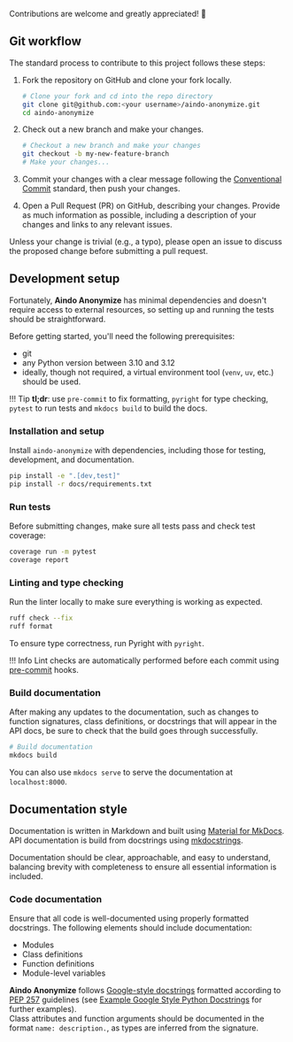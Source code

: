 <!--
SPDX-FileCopyrightText: 2025 Aindo SpA

SPDX-License-Identifier: MIT
-->

Contributions are welcome and greatly appreciated! :tada:

## Git workflow

The standard process to contribute to this project follows these steps:

1. Fork the repository on GitHub and clone your fork locally.
    ```bash
    # Clone your fork and cd into the repo directory
    git clone git@github.com:<your username>/aindo-anonymize.git
    cd aindo-anonymize
    ```
2. Check out a new branch and make your changes.
    ```bash
    # Checkout a new branch and make your changes
    git checkout -b my-new-feature-branch
    # Make your changes...
    ```

3. Commit your changes with a clear message following
the [Conventional Commit](https://www.conventionalcommits.org/) standard,
then push your changes.

4. Open a Pull Request (PR) on GitHub, describing your changes.
Provide as much information as possible, including a description of your changes and links to any relevant issues.

Unless your change is trivial (e.g., a typo), please open an issue to discuss the proposed change before submitting a pull request.


## Development setup

Fortunately, **Aindo Anonymize** has minimal dependencies and doesn't require access to external resources,
so setting up and running the tests should be straightforward.

Before getting started, you'll need the following prerequisites:

- git
- any Python version between 3.10 and 3.12
- ideally, though not required, a virtual environment tool (`venv`, `uv`, etc.) should be used.

!!! Tip
    **tl;dr**: use `pre-commit` to fix formatting, `pyright` for type checking,
    `pytest` to run tests and `mkdocs build` to build the docs.

### Installation and setup

Install `aindo-anonymize` with dependencies, including those for testing, development, and documentation.

```bash
pip install -e ".[dev,test]"
pip install -r docs/requirements.txt
```

### Run tests

Before submitting changes, make sure all tests pass and check test coverage:

```bash
coverage run -m pytest
coverage report
```

### Linting and type checking

Run the linter locally to make sure everything is working as expected.

```bash
ruff check --fix
ruff format
```

To ensure type correctness, run Pyright with `pyright`.

!!! Info
    Lint checks are automatically performed before each commit using [pre-commit](https://pre-commit.com/) hooks.

### Build documentation

After making any updates to the documentation, such as changes to function signatures,
class definitions, or docstrings that will appear in the API docs,
be sure to check that the build goes through successfully.

```bash
# Build documentation
mkdocs build
```

You can also use `mkdocs serve` to serve the documentation at `localhost:8000`.

## Documentation style

Documentation is written in Markdown and built using [Material for MkDocs](https://squidfunk.github.io/mkdocs-material/).
API documentation is build from docstrings using [mkdocstrings](https://mkdocstrings.github.io/).

Documentation should be clear, approachable, and easy to understand,
balancing brevity with completeness to ensure all essential information is included.

### Code documentation

Ensure that all code is well-documented using properly formatted docstrings.
The following elements should include documentation:

- Modules
- Class definitions
- Function definitions
- Module-level variables

**Aindo Anonymize** follows [Google-style docstrings](https://google.github.io/styleguide/pyguide.html#38-comments-and-docstrings)
formatted according to [PEP 257](https://www.python.org/dev/peps/pep-0257/) guidelines
(see [Example Google Style Python Docstrings](https://sphinxcontrib-napoleon.readthedocs.io/en/latest/example_google.html)
for further examples).  
Class attributes and function arguments should be documented in the format `name: description.`,
as types are inferred from the signature. 
